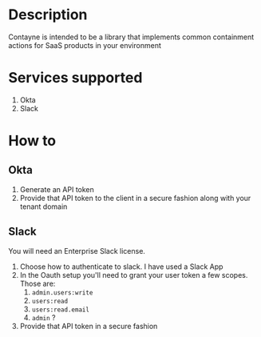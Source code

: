 # Description

Contayne is intended to be a library that implements common containment actions for SaaS products in your environment

# Services supported

1. Okta
1. Slack

# How to

## Okta

1. Generate an API token
1. Provide that API token to the client in a secure fashion along with your tenant domain

## Slack

You will need an Enterprise Slack license. 

1. Choose how to authenticate to slack. I have used a Slack App
1. In the Oauth setup you'll need to grant your user token a few scopes. Those are:
    1. `admin.users:write`
    1. `users:read`
    1. `users:read.email`
    1. `admin` ?
1. Provide that API token in a secure fashion